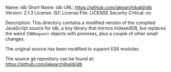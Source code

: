 Name: idb
Short Name: idb
URL: https://github.com/jakearchibald/idb
Version: 2.1.3
License: ISC
License File: LICENSE
Security Critical: no

Description:
This directory contains a modified version of the compiled JavaScript source for
idb, a tiny library that mirrors IndexedDB, but replaces the weird `IDBRequest`
objects with promises, plus a couple of other small changes.

The original source has been modified to support ES6 modules.

The source git repository can be found at:
https://github.com/jakearchibald/idb

